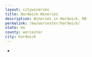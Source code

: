 ```yaml
---
layout: citywineries
title: Hardwick Wineries
description: Wineries in Hardwick, MA
permalink: /ma/worcester/hardwick/
state: ma
county: worcester
city: hardwick
---
```

-

